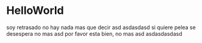 # HelloWorld
soy retrasado
no hay nada mas que decir
asd
asdasdasd
si quiere pelea se desespera
no mas asd por favor
esta bien, no mas asd
asdasdasdasd